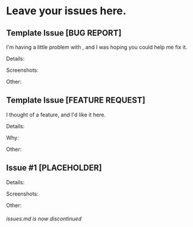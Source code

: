 # Leave your issues here. 



## Template Issue [BUG REPORT]
I'm having a little problem with , and I was hoping you could help me fix it. 

Details: 

Screenshots:

Other: 

## Template Issue [FEATURE REQUEST]
I thought of a feature, and I'd like it here. 

Details:

Why:

Other: 


## Issue #1 [PLACEHOLDER]

Details:

Screenshots:

Other: 







###### issues.md is now discontinued
